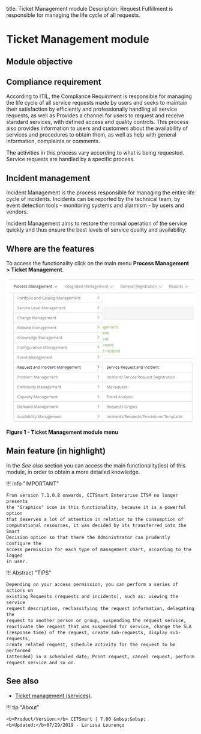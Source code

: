 title:  Ticket Management module
Description: Request Fulfillment is responsible for managing the life cycle of all requests. 
# Ticket Management module

Module objective
----------------

Compliance requirement
----------------------

According to ITIL, the Compliance Requiriment is responsible for managing the
life cycle of all service requests made by users and seeks to maintain their
satisfaction by efficiently and professionally handling all service requests, as
well as Provides a channel for users to request and receive standard services,
with defined access and quality controls. This process also provides information
to users and customers about the availability of services and procedures to
obtain them, as well as help with general information, complaints or comments.

The activities in this process vary according to what is being requested.
Service requests are handled by a specific process.

Incident management
-------------------

Incident Management is the process responsible for managing the entire life
cycle of incidents. Incidents can be reported by the technical team, by event
detection tools - monitoring systems and alarmism - by users and vendors.

Incident Management aims to restore the normal operation of the service quickly
and thus ensure the best levels of service quality and availability.

Where are the features
----------------------

To access the functionality click on the main menu **Process Management > Ticket Management**.

![figure](images/mod-ticket.img1.jpg)

**Figure 1 - Ticket Management module menu**

Main feature (in highlight)
---------------------------

In the *See also* section you can access the main functionality(ies) of this
module, in order to obtain a more detailed knowledge.

!!! info "IMPORTANT"

    From version 7.1.0.8 onwards, CITSmart Enterprise ITSM no longer presents
    the "Graphics" icon in this functionality, because it is a powerful option
    that deserves a lot of attention in relation to the consumption of
    computational resources, it was decided by its transferred into the Smart
    Decision option so that there the Administrator can prudently configure the
    access permission for each type of management chart, according to the logged
    in user.

!!! Abstract "TIPS"

    Depending on your access permission, you can perform a series of actions on
    existing Requests (requests and incidents), such as: viewing the service
    request description, reclassifying the request information, delegating the
    request to another person or group, suspending the request service,
    reactivate the request that was suspended for service, change the SLA
    (response time) of the request, create sub-requests, display sub-requests,
    create related request, schedule activity for the request to be performed
    (attended) in a scheduled date; Print request, cancel request, perform
    request service and so on.

See also
--------

-   [Ticket management
    (services)](/en-us/citsmart-platform-7/processes/tickets/ticket-management.html).


!!! tip "About"

    <b>Product/Version:</b> CITSmart | 7.00 &nbsp;&nbsp;
    <b>Updated:</b>07/29/2019 - Larissa Lourenço
